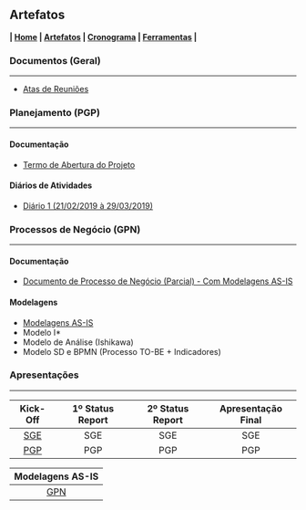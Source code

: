 ## Artefatos

**| [Home](https://github.com/jussararodrigues/4-periodo/blob/master/README.md) | 
[Artefatos](https://github.com/jussararodrigues/4-periodo/blob/master/pages/Artefatos.md) | 
[Cronograma](https://github.com/jussararodrigues/4-periodo/blob/master/pages/Cronograma.md) |
[Ferramentas](https://github.com/jussararodrigues/4-periodo/blob/master/pages/Ferramentas.md) |**

### Documentos (Geral)
---

- [Atas de Reuniões](https://github.com/jussararodrigues/4-periodo/tree/master/sge/Atas%20de%20Reuni%C3%B5es)

### Planejamento (PGP)
---

#### Documentação
- [Termo de Abertura do Projeto](https://github.com/jussararodrigues/4-periodo/blob/master/pgp/artefatos/Entregas%201/G-Suite%20-%20Termo%20de%20abertura%20de%20Projeto%20(Revisado).pdf)

#### Diários de Atividades
- [Diário 1 (21/02/2019 à 29/03/2019)](https://github.com/jussararodrigues/4-periodo/blob/master/pgp/artefatos/Entregas%201/Di%C3%A1rio%20de%20Atividades%201%20(21-02%20-%2029-03).pdf)

### Processos de Negócio (GPN)
---

#### Documentação
- [Documento de Processo de Negócio (Parcial) - Com Modelagens AS-IS](https://github.com/jussararodrigues/4-periodo/blob/master/gpn/Plano%20de%20implanta%C3%A7%C3%A3o%20do%20m%C3%B3dulo%20de%20integra%C3%A7%C3%A3o%20%C3%BAnica%20.pdf)

#### Modelagens
- [Modelagens AS-IS](https://github.com/jussararodrigues/4-periodo/tree/master/gpn/Modelagens%20AS-IS)
- Modelo I*
- Modelo de Análise (Ishikawa)
- Modelo SD e BPMN (Processo TO-BE + Indicadores)

### Apresentações
---
| Kick-Off                                                | 1º Status Report | 2º Status Report | Apresentação Final |
|:-------------------------------------------------------:|:----------------:|:----------------:|:------------------:|
|[SGE](https://slides.com/myllenaalves/kickoff/fullscreen)| SGE              | SGE              | SGE                |
|[PGP](https://slides.com/jussarasilva/kickoff/fullscreen)| PGP              | PGP              | PGP                |

| Modelagens AS-IS                                            |
|:-----------------------------------------------------------:|
| [GPN](https://slides.com/myllenaalves/kickoff-1/fullscreen) |
